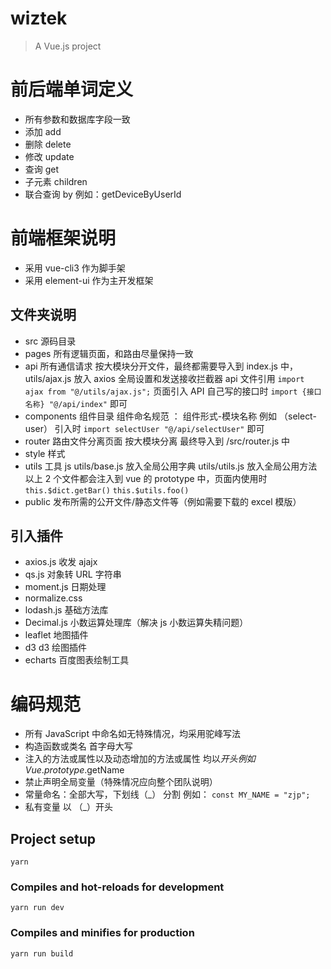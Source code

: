 # wiztek

> A Vue.js project

# 前后端单词定义

- 所有参数和数据库字段一致
- 添加 add
- 删除 delete
- 修改 update
- 查询 get
- 子元素 children
- 联合查询 by 例如：getDeviceByUserId

# 前端框架说明

- 采用 vue-cli3 作为脚手架
- 采用 element-ui 作为主开发框架

## 文件夹说明

- src 源码目录
- pages 所有逻辑页面，和路由尽量保持一致
- api 所有通信请求 按大模块分开文件，最终都需要导入到 index.js 中，
  utils/ajax.js 放入 axios 全局设置和发送接收拦截器
  api 文件引用 `import ajax from "@/utils/ajax.js";`
  页面引入 API 自己写的接口时 `import {接口名称} "@/api/index"` 即可
- components 组件目录 组件命名规范 ： 组件形式-模块名称 例如 （select-user）
  引入时 `import selectUser "@/api/selectUser"` 即可
- router 路由文件分离页面 按大模块分离 最终导入到 /src/router.js 中
- style 样式
- utils 工具 js
  utils/base.js 放入全局公用字典
  utils/utils.js 放入全局公用方法
  以上 2 个文件都会注入到 vue 的 prototype 中，页面内使用时
  `this.$dict.getBar()`
  `this.$utils.foo()`
- public 发布所需的公开文件/静态文件等（例如需要下载的 excel 模版）

## 引入插件

- axios.js 收发 ajajx
- qs.js 对象转 URL 字符串
- moment.js 日期处理
- normalize.css
- lodash.js 基础方法库
- Decimal.js 小数运算处理库（解决 js 小数运算失精问题）
- leaflet 地图插件
- d3 d3 绘图插件
- echarts 百度图表绘制工具

# 编码规范

- 所有 JavaScript 中命名如无特殊情况，均采用驼峰写法
- 构造函数或类名 首字母大写
- 注入的方法或属性以及动态增加的方法或属性 均以$开头 例如 Vue.prototype.$getName
- 禁止声明全局变量（特殊情况应向整个团队说明）
- 常量命名：全部大写，下划线（\_） 分割 例如： `const MY_NAME = "zjp";`
- 私有变量 以 （\_）开头

## Project setup

```
yarn
```

### Compiles and hot-reloads for development

```
yarn run dev
```

### Compiles and minifies for production

```
yarn run build
```

